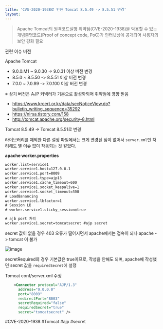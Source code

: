 ```yaml
---
title: 'CVS-2020-1938로 인한 Tomcat 8.5.49 -> 8.5.51 변경'
layout: 
---
```


> Apache Tomcat의 원격코드실행 취약점(CVE-2020-1938)을 악용할 수 있는 개념증명코드(Proof of concept code, PoC)가 인터넷상에 공개되어 사용자의 보안 강화 필요

관련 이슈 버전

Apache Tomcat
  - 9.0.0.M1 ~ 9.0.30 -> 9.0.31 이상 버전 변경
  - 8.5.0 ~ 8.5.50 -> 8.5.51 이상 버전 변경
  - 7.0.0 ~ 7.0.99 -> 7.0.100 이상 버전 변경 

  ※ 상기 버전은 AJP 커넥터가 기본으로 활성화되어 취약점에 영향 받음


* https://www.krcert.or.kr/data/secNoticeView.do?bulletin_writing_sequence=35292
* https://nirsa.tistory.com/158
* http://tomcat.apache.org/security-8.html


Tomcat 8.5.49 -> Tomcat 8.5.51로 변경

라이브러리를 제외한 다른 설정 파일에서는 크게 변경된 점이 없어서 `server.xml`만 처리해도 별 이슈 없이 작동되는 것 같았다.


**apache worker.properties**
```xml
worker.list=service1
worker.service1.host=127.0.0.1
worker.service1.port=8009
worker.service1.type=ajp13
worker.service1.cache_timeout=600
worker.service1.socket_keepalive=1
worker.service1.socket_timeout=300
# LoadBanancing
worker.service1.lbfactor=1 
# Session LB
# worker.service1.sticky_session=true

# ajb port 처리
worker.service1.secret=tomcatsecret #ajp secret 
```

secret 값이 없을 경우 403 오류가 떨어지면서 apache에서는 접속이 되나 apache -> tomcat 이 불가

![image](https://user-images.githubusercontent.com/1871682/77722980-7e6d7600-7032-11ea-9993-40f6143bb690.png)


secretRequired의 경우 기본값은 true이므로, 작성을 안해도 되며, apache에 작성했던 secret 값을 `requiredSecret`에 설정

Tomcat conf/server.xml 수정

```xml
    <Connector protocol="AJP/1.3" 
      address="0.0.0.0" 
      port="8009" 
      redirectPort="8003" 
      secretRequired="false" 
      requiredSecret="true" 
      secret="tomcatsecret" />

```



#CVE-2020-1938 #Tomcat #ajp #secret